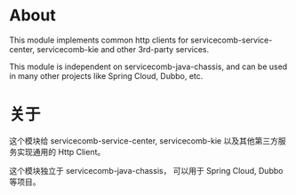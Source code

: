 # About

This module implements common http clients for servicecomb-service-center, servicecomb-kie and other
3rd-party services.

This module is independent on servicecomb-java-chassis, and can be used in many other projects like
Spring Cloud, Dubbo, etc.

# 关于

这个模块给 servicecomb-service-center, servicecomb-kie 以及其他第三方服务实现通用的 Http Client。

这个模块独立于 servicecomb-java-chassis， 可以用于 Spring Cloud, Dubbo 等项目。
